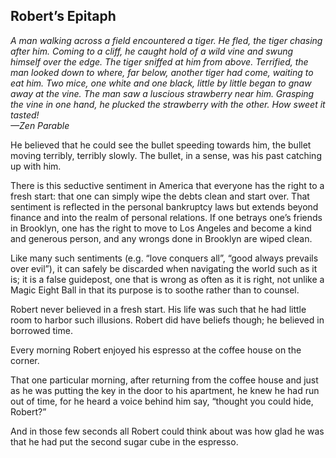 ## Robert&rsquo;s Epitaph

*A man walking across a field encountered a tiger. He fled, the tiger chasing after him. Coming to a cliff, he caught hold of a wild vine and swung himself over the edge. The tiger sniffed at him from above. Terrified, the man looked down to where, far below, another tiger had come, waiting to eat him. Two mice, one white and one black, little by little began to gnaw away at the vine. The man saw a luscious strawberry near him. Grasping the vine in one hand, he plucked the strawberry with the other. How sweet it tasted! <br /> &mdash;Zen Parable*

He believed that he could see the bullet speeding towards him, the bullet moving terribly, terribly slowly.  The bullet, in a sense, was his past catching up with him.

There is this seductive sentiment in America that everyone has the right to a fresh start: that one can simply wipe the debts clean and start over.  That sentiment is reflected in the personal bankruptcy laws but extends beyond finance and into the realm of personal relations.  If one betrays one&rsquo;s friends in Brooklyn, one has the right to move to Los Angeles and become a kind and generous person, and any wrongs done in Brooklyn are wiped clean.

Like many such sentiments (e.g. &ldquo;love conquers all&rdquo;, &ldquo;good always prevails over evil&rdquo;), it can safely be discarded when navigating the world such as it is; it is a false guidepost, one that is wrong as often as it is right, not unlike a Magic Eight Ball in that its purpose is to soothe rather than to counsel.

Robert never believed in a fresh start.  His life was such that he had little room to harbor such illusions.  Robert did have beliefs though; he believed in borrowed time.

Every morning Robert enjoyed his espresso at the coffee house on the corner.

That one particular morning, after returning from the coffee house and just as he was putting the key in the door to his apartment, he knew he had run out of time, for he heard a voice behind him say, &ldquo;thought you could hide, Robert?&rdquo;

And in those few seconds all Robert could think about was how glad he was that he had put the second sugar cube in the espresso.

